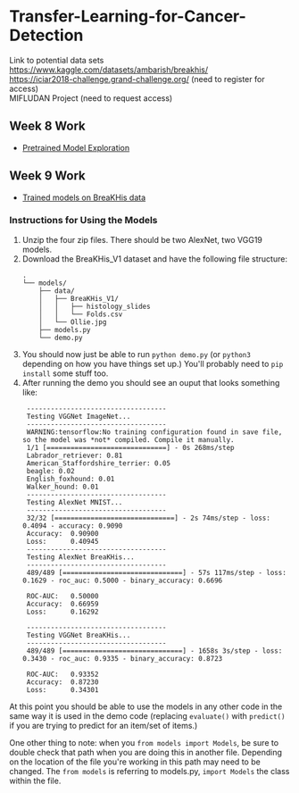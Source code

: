 # Transfer-Learning-for-Cancer-Detection

Link to potential data sets <br>
https://www.kaggle.com/datasets/ambarish/breakhis/ <br>
https://iciar2018-challenge.grand-challenge.org/ (need to register for access) <br>
MIFLUDAN Project (need to request access)

## Week 8 Work
 - [Pretrained Model Exploration](pretrained_model_exploration)

## Week 9 Work
 - [Trained models on BreaKHis data](models/)

### Instructions for Using the Models

1. Unzip the four zip files. There should be two AlexNet, two VGG19 models.
2. Download the BreaKHis_V1 dataset and have the following file structure:
    ```
    .
    └── models/
        ├── data/
        │   ├── BreaKHis_V1/
        │   │   ├── histology_slides
        │   │   └── Folds.csv
        │   └── Ollie.jpg
        ├── models.py
        └── demo.py
    ```
3. You should now just be able to run `python demo.py` (or `python3` depending on how you have things set up.) You'll probably need to `pip install` some stuff too. 
4. After running the demo you should see an ouput that looks something like:
   ```
    -----------------------------------
    Testing VGGNet ImageNet...
    -----------------------------------
    WARNING:tensorflow:No training configuration found in save file, so the model was *not* compiled. Compile it manually.
    1/1 [==============================] - 0s 268ms/step
    Labrador_retriever: 0.81
    American_Staffordshire_terrier: 0.05
    beagle: 0.02
    English_foxhound: 0.01
    Walker_hound: 0.01
    -----------------------------------
    Testing AlexNet MNIST...
    -----------------------------------
    32/32 [==============================] - 2s 74ms/step - loss: 0.4094 - accuracy: 0.9090
    Accuracy:  0.90900
    Loss:      0.40945
    -----------------------------------
    Testing AlexNet BreaKHis...
    -----------------------------------
    489/489 [==============================] - 57s 117ms/step - loss: 0.1629 - roc_auc: 0.5000 - binary_accuracy: 0.6696

    ROC-AUC:   0.50000
    Accuracy:  0.66959
    Loss:      0.16292

    -----------------------------------
    Testing VGGNet BreaKHis...
    -----------------------------------
    489/489 [==============================] - 1658s 3s/step - loss: 0.3430 - roc_auc: 0.9335 - binary_accuracy: 0.8723

    ROC-AUC:   0.93352
    Accuracy:  0.87230
    Loss:      0.34301
   ```

At this point you should be able to use the models in any other code in the same way it is used in the demo code (replacing `evaluate()` with `predict()` if you are trying to predict for an item/set of items.) 

One other thing to note: when you `from models import Models`, be sure to double check that path when you are doing this in another file. Depending on the location of the file you're working in this path may need to be changed. The `from models` is referring to models.py, `import Models` the class within the file.
